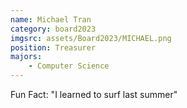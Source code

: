 ```yaml
---
name: Michael Tran
category: board2023
imgsrc: assets/Board2023/MICHAEL.png
position: Treasurer
majors:
    - Computer Science
---
```


Fun Fact: "I learned to surf last summer"
